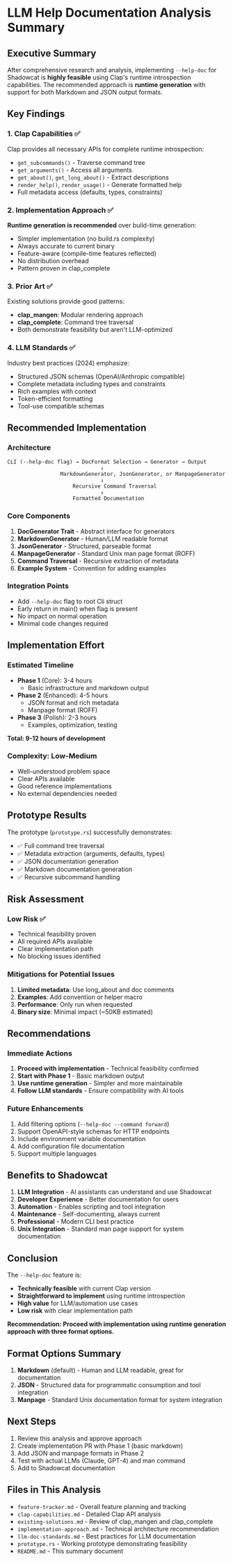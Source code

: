 # LLM Help Documentation Analysis Summary

## Executive Summary

After comprehensive research and analysis, implementing `--help-doc` for Shadowcat is **highly feasible** using Clap's runtime introspection capabilities. The recommended approach is **runtime generation** with support for both Markdown and JSON output formats.

## Key Findings

### 1. Clap Capabilities ✅
Clap provides all necessary APIs for complete runtime introspection:
- `get_subcommands()` - Traverse command tree
- `get_arguments()` - Access all arguments
- `get_about()`, `get_long_about()` - Extract descriptions
- `render_help()`, `render_usage()` - Generate formatted help
- Full metadata access (defaults, types, constraints)

### 2. Implementation Approach ✅
**Runtime generation is recommended** over build-time generation:
- Simpler implementation (no build.rs complexity)
- Always accurate to current binary
- Feature-aware (compile-time features reflected)
- No distribution overhead
- Pattern proven in clap_complete

### 3. Prior Art ✅
Existing solutions provide good patterns:
- **clap_mangen**: Modular rendering approach
- **clap_complete**: Command tree traversal
- Both demonstrate feasibility but aren't LLM-optimized

### 4. LLM Standards ✅
Industry best practices (2024) emphasize:
- Structured JSON schemas (OpenAI/Anthropic compatible)
- Complete metadata including types and constraints
- Rich examples with context
- Token-efficient formatting
- Tool-use compatible schemas

## Recommended Implementation

### Architecture
```
CLI (--help-doc flag) → DocFormat Selection → Generator → Output
                              ↓
                 MarkdownGenerator, JsonGenerator, or ManpageGenerator
                              ↓
                     Recursive Command Traversal
                              ↓
                     Formatted Documentation
```

### Core Components
1. **DocGenerator Trait** - Abstract interface for generators
2. **MarkdownGenerator** - Human/LLM readable format
3. **JsonGenerator** - Structured, parseable format
4. **ManpageGenerator** - Standard Unix man page format (ROFF)
5. **Command Traversal** - Recursive extraction of metadata
6. **Example System** - Convention for adding examples

### Integration Points
- Add `--help-doc` flag to root Cli struct
- Early return in main() when flag is present
- No impact on normal operation
- Minimal code changes required

## Implementation Effort

### Estimated Timeline
- **Phase 1** (Core): 3-4 hours
  - Basic infrastructure and markdown output
- **Phase 2** (Enhanced): 4-5 hours
  - JSON format and rich metadata
  - Manpage format (ROFF)
- **Phase 3** (Polish): 2-3 hours
  - Examples, optimization, testing

**Total: 9-12 hours of development**

### Complexity: Low-Medium
- Well-understood problem space
- Clear APIs available
- Good reference implementations
- No external dependencies needed

## Prototype Results

The prototype (`prototype.rs`) successfully demonstrates:
- ✅ Full command tree traversal
- ✅ Metadata extraction (arguments, defaults, types)
- ✅ JSON documentation generation
- ✅ Markdown documentation generation
- ✅ Recursive subcommand handling

## Risk Assessment

### Low Risk ✅
- Technical feasibility proven
- All required APIs available
- Clear implementation path
- No blocking issues identified

### Mitigations for Potential Issues
1. **Limited metadata**: Use long_about and doc comments
2. **Examples**: Add convention or helper macro
3. **Performance**: Only run when requested
4. **Binary size**: Minimal impact (~50KB estimated)

## Recommendations

### Immediate Actions
1. **Proceed with implementation** - Technical feasibility confirmed
2. **Start with Phase 1** - Basic markdown output
3. **Use runtime generation** - Simpler and more maintainable
4. **Follow LLM standards** - Ensure compatibility with AI tools

### Future Enhancements
1. Add filtering options (`--help-doc --command forward`)
2. Support OpenAPI-style schemas for HTTP endpoints
3. Include environment variable documentation
4. Add configuration file documentation
5. Support multiple languages

## Benefits to Shadowcat

1. **LLM Integration** - AI assistants can understand and use Shadowcat
2. **Developer Experience** - Better documentation for users
3. **Automation** - Enables scripting and tool integration
4. **Maintenance** - Self-documenting, always current
5. **Professional** - Modern CLI best practice
6. **Unix Integration** - Standard man page support for system documentation

## Conclusion

The `--help-doc` feature is:
- **Technically feasible** with current Clap version
- **Straightforward to implement** using runtime introspection
- **High value** for LLM/automation use cases
- **Low risk** with clear implementation path

**Recommendation: Proceed with implementation using runtime generation approach with three format options.**

## Format Options Summary

1. **Markdown** (default) - Human and LLM readable, great for documentation
2. **JSON** - Structured data for programmatic consumption and tool integration
3. **Manpage** - Standard Unix documentation format for system integration

## Next Steps

1. Review this analysis and approve approach
2. Create implementation PR with Phase 1 (basic markdown)
3. Add JSON and manpage formats in Phase 2
4. Test with actual LLMs (Claude, GPT-4) and man command
5. Add to Shadowcat documentation

## Files in This Analysis

- `feature-tracker.md` - Overall feature planning and tracking
- `clap-capabilities.md` - Detailed Clap API analysis
- `existing-solutions.md` - Review of clap_mangen and clap_complete
- `implementation-approach.md` - Technical architecture recommendation
- `llm-doc-standards.md` - Best practices for LLM documentation
- `prototype.rs` - Working prototype demonstrating feasibility
- `README.md` - This summary document